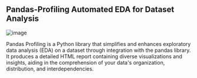## Pandas-Profiling Automated EDA for Dataset Analysis

![image](https://github.com/drshahizan/Python_EDA/assets/118237681/dc632518-2ae2-4f52-9015-62a5b04c1a89)



Pandas Profiling is a Python library that simplifies and enhances exploratory data analysis (EDA) on a dataset through integration with the pandas library. It produces a detailed HTML report containing diverse visualizations and insights, aiding in the comprehension of your data's organization, distribution, and interdependencies.
